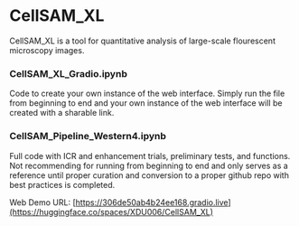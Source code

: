 # CellSAM_XL
CellSAM_XL is a tool for quantitative analysis of large-scale flourescent microscopy images. 

### CellSAM_XL_Gradio.ipynb
Code to create your own instance of the web interface. Simply run the file from beginning to end and your own instance of the web interface will be created with a sharable link. 

### CellSAM_Pipeline_Western4.ipynb
Full code with ICR and enhancement trials, preliminary tests, and functions. Not recommending for running from beginning to end and only serves as a reference until proper curation and conversion to a proper github repo with best practices is completed.



Web Demo URL: [https://306de50ab4b24ee168.gradio.live](https://huggingface.co/spaces/XDU006/CellSAM_XL)
